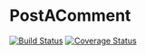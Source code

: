# PostAComment
[![Build Status](https://secure.travis-ci.org/hemanthnidamanuri/PostAComment.png?branch=master)](https://travis-ci.org/hemanthnidamanuri/PostAComment)
[![Coverage Status](https://coveralls.io/repos/hemanthnidamanuri/PostAComment/badge.svg?branch=master)](https://coveralls.io/r/hemanthnidamanuri/PostAComment/?branch=master)

